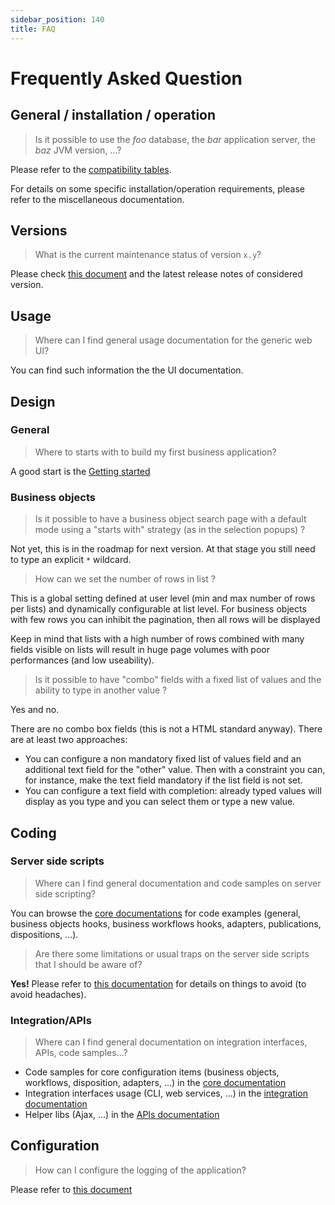 ```yaml
---
sidebar_position: 140
title: FAQ
---
```


Frequently Asked Question
=========================

General / installation / operation
------------------------------

> Is it possible to use the _foo_ database, the _bar_ application server, the _baz_ JVM version, ...?

Please refer to the [compatibility tables](/docs/documentation/compatibility).

For details on some specific installation/operation requirements, please refer to the miscellaneous documentation.

Versions
--------

> What is the current maintenance status of version `x.y`?

Please check [this document](/docs/versions/versioning.md) and the latest release notes of considered version.

Usage
-----

> Where can I find general usage documentation for the generic web UI?

You can find such information the the UI documentation.

Design
------

### General

> Where to starts with to build my first business application?

A good start is the [Getting started](/docs/tutorial/welcome.md)

### Business objects

> Is it possible to have a business object search page with a default mode using a "starts with" strategy (as in the selection popups) ?

Not yet, this is in the roadmap for next version. At that stage you still need to type an explicit `*` wildcard.

> How can we set the number of rows in list ?

This is a global setting defined at user level (min and max number of rows per lists) and dynamically configurable at list level.
For business objects with few rows you can inhibit the pagination, then all rows will be displayed

Keep in mind that lists with a high number of rows combined with many fields visible on lists will result in huge page volumes with poor performances (and low useability).

> Is it possible to have &quot;combo&quot; fields with a fixed list of values and the ability to type in another value ?

Yes and no.

There are no combo box fields (this is not a HTML standard anyway). There are at least two approaches:

* You can configure a non mandatory fixed list of values field and an additional text field for the &quot;other&quot; value.
Then with a constraint you can, for instance, make the text field mandatory if the list field is not set.
* You can configure a text field with completion: already typed values will display as you type and you can select them or type a new value.

<!-- 
### Business workflows
-->

Coding
------

### Server side scripts

> Where can I find general documentation and code samples on server side scripting?

You can browse the [core documentations](/docs/category/core) for code examples (general, business objects hooks, business workflows hooks, adapters, publications, dispositions, ...).

> Are there some limitations or usual traps on the server side scripts that I should be aware of?

**Yes!** Please refer to [this documentation](/docs/documentation/core/basic-code-examples) for details on things to avoid (to avoid headaches). 

### Integration/APIs

> Where can I find general documentation on integration interfaces, APIs, code samples...?

* Code samples for core configuration items (business objects, workflows, disposition, adapters, ...) in the [core documentation](/docs/category/core)
* Integration interfaces usage (CLI, web services, ...) in the [integration documentation](/docs/category/integration)
* Helper libs (Ajax, ...) in the [APIs documentation](/docs/category/librairies)

Configuration
-------------

>

> How can I configure the logging of the application?

Please refer to [this document](/docs/documentation/misc/logging.md)
